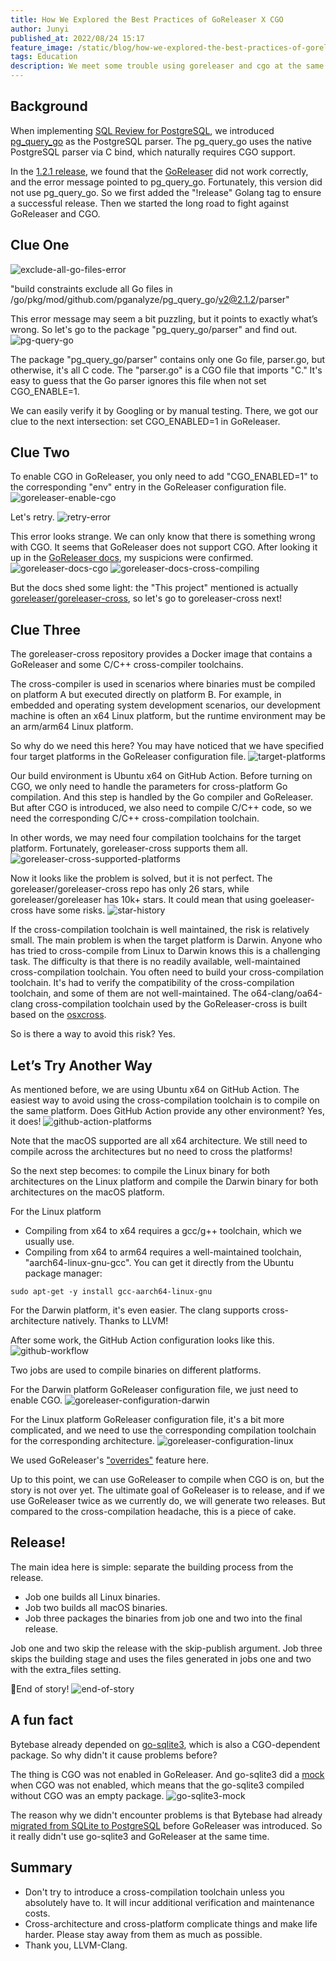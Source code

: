 ```yaml
---
title: How We Explored the Best Practices of GoReleaser X CGO
author: Junyi
published_at: 2022/08/24 15:17
feature_image: /static/blog/how-we-explored-the-best-practices-of-goreleaser-x-cgo/banner.webp
tags: Education
description: We meet some trouble using goreleaser and cgo at the same time. This blog tells how we found the best practices. 
---
```


## Background

When implementing [SQL Review for PostgreSQL](/docs/sql-review/review-rules/supported-rules), we introduced [pg_query_go](https://github.com/pganalyze/pg_query_go) as the PostgreSQL parser. The pg_query_go uses the native PostgreSQL parser via C bind, which naturally requires CGO support.

In the [1.2.1 release](https://github.com/Bytebase/Bytebase/tree/release/1.2.1), we found that the [GoReleaser](https://github.com/goreleaser/goreleaser) did not work correctly, and the error message pointed to pg_query_go. Fortunately, this version did not use pg_query_go. So we first added the "!release" Golang tag to ensure a successful release. Then we started the long road to fight against GoReleaser and CGO.

## Clue One
![exclude-all-go-files-error](/static/blog/how-we-explored-the-best-practices-of-goreleaser-x-cgo/exclude-all-go-files-error.webp)

"build constraints exclude all Go files in /go/pkg/mod/github.com/pganalyze/pg_query_go/v2@2.1.2/parser"

This error message may seem a bit puzzling, but it points to exactly what’s wrong. So let's go to the package "pg_query_go/parser" and find out.
![pg-query-go](/static/blog/how-we-explored-the-best-practices-of-goreleaser-x-cgo/pg-query-go.webp)

The package "pg_query_go/parser" contains only one Go file, parser.go, but otherwise, it's all C code. The "parser.go" is a CGO file that imports "C." It's easy to guess that the Go parser ignores this file when not set CGO_ENABLE=1.

We can easily verify it by Googling or by manual testing. There, we got our clue to the next intersection: set CGO_ENABLED=1 in GoReleaser.

## Clue Two

To enable CGO in GoReleaser, you only need to add "CGO_ENABLED=1" to the corresponding "env" entry in the GoReleaser configuration file.
![goreleaser-enable-cgo](/static/blog/how-we-explored-the-best-practices-of-goreleaser-x-cgo/goreleaser-enable-cgo.webp)

Let's retry.
![retry-error](/static/blog/how-we-explored-the-best-practices-of-goreleaser-x-cgo/retry-error.webp)

This error looks strange. We can only know that there is something wrong with CGO. It seems that GoReleaser does not support CGO. After looking it up in the [GoReleaser docs](https://goreleaser.com/limitations/cgo/?h=cgo), my suspicions were confirmed.
![goreleaser-docs-cgo](/static/blog/how-we-explored-the-best-practices-of-goreleaser-x-cgo/goreleaser-docs-cgo.webp)
![goreleaser-docs-cross-compiling](/static/blog/how-we-explored-the-best-practices-of-goreleaser-x-cgo/goreleaser-docs-cross-compiling.webp)

But the docs shed some light: the "This project" mentioned is actually [goreleaser/goreleaser-cross](https://github.com/goreleaser/goreleaser-cross), so let's go to goreleaser-cross next!

## Clue Three

The goreleaser-cross repository provides a Docker image that contains a GoReleaser and some C/C++ cross-compiler toolchains.

The cross-compiler is used in scenarios where binaries must be compiled on platform A but executed directly on platform B. For example, in embedded and operating system development scenarios, our development machine is often an x64 Linux platform, but the runtime environment may be an arm/arm64 Linux platform.

So why do we need this here? You may have noticed that we have specified four target platforms in the GoReleaser configuration file.
![target-platforms](/static/blog/how-we-explored-the-best-practices-of-goreleaser-x-cgo/target-platforms.webp)

Our build environment is Ubuntu x64 on GitHub Action. Before turning on CGO, we only need to handle the parameters for cross-platform Go compilation. And this step is handled by the Go compiler and GoReleaser. But after CGO is introduced, we also need to compile C/C++ code, so we need the corresponding C/C++ cross-compilation toolchain.

In other words, we may need four compilation toolchains for the target platform. Fortunately,  goreleaser-cross supports them all.
![goreleaser-cross-supported-platforms](/static/blog/how-we-explored-the-best-practices-of-goreleaser-x-cgo/goreleaser-cross-supported-platforms.webp)

Now it looks like the problem is solved, but it is not perfect. The goreleaser/goreleaser-cross repo has only 26 stars, while goreleaser/goreleaser has 10k+ stars. It could mean that using goeleaser-cross have some risks.
![star-history](/static/blog/how-we-explored-the-best-practices-of-goreleaser-x-cgo/star-history.webp)

If the cross-compilation toolchain is well maintained, the risk is relatively small. The main problem is when the target platform is Darwin. Anyone who has tried to cross-compile from Linux to Darwin knows this is a challenging task. The difficulty is that there is no readily available, well-maintained cross-compilation toolchain. You often need to build your cross-compilation toolchain. It's had to verify the compatibility of the cross-compilation toolchain, and some of them are not well-maintained. The o64-clang/oa64-clang cross-compilation toolchain used by the GoReleaser-cross is built based on the [osxcross](https://github.com/tpoechtrager/osxcross).

So is there a way to avoid this risk? Yes.

## Let’s Try Another Way

As mentioned before, we are using Ubuntu x64 on GitHub Action. The easiest way to avoid using the cross-compilation toolchain is to compile on the same platform. Does GitHub Action provide any other environment? Yes, it does!
![github-action-platforms](/static/blog/how-we-explored-the-best-practices-of-goreleaser-x-cgo/github-action-platforms.webp)

Note that the macOS supported are all x64 architecture. We still need to compile across the architectures but no need to cross the platforms!

So the next step becomes: to compile the Linux binary for both architectures on the Linux platform and compile the Darwin binary for both architectures on the macOS platform.

For the Linux platform

- Compiling from x64 to x64 requires a gcc/g++ toolchain, which we usually use.
- Compiling from x64 to arm64 requires a well-maintained toolchain, "aarch64-linux-gnu-gcc". You can get it directly from the Ubuntu package manager:
```shell
sudo apt-get -y install gcc-aarch64-linux-gnu
```

For the Darwin platform, it's even easier. The clang supports cross-architecture natively. Thanks to LLVM!

After some work, the GitHub Action configuration looks like this.
![github-workflow](/static/blog/how-we-explored-the-best-practices-of-goreleaser-x-cgo/github-workflow.webp)

Two jobs are used to compile binaries on different platforms.

For the Darwin platform GoReleaser configuration file, we just need to enable CGO.
![goreleaser-configuration-darwin](/static/blog/how-we-explored-the-best-practices-of-goreleaser-x-cgo/goreleaser-configuration-darwin.webp)

For the Linux platform GoReleaser configuration file, it's a bit more complicated, and we need to use the corresponding compilation toolchain for the corresponding architecture.
![goreleaser-configuration-linux](/static/blog/how-we-explored-the-best-practices-of-goreleaser-x-cgo/goreleaser-configuration-linux.webp)

We used GoReleaser's ["overrides"](https://goreleaser.com/customization/build/) feature here.

Up to this point, we can use GoReleaser to compile when CGO is on, but the story is not over yet. The ultimate goal of GoReleaser is to release, and if we use GoReleaser twice as we currently do, we will generate two releases. But compared to the cross-compilation headache, this is a piece of cake.

## Release!

The main idea here is simple: separate the building process from the release.

- Job one builds all Linux binaries.
- Job two builds all macOS binaries.
- Job three packages the binaries from job one and two into the final release.

Job one and two skip the release with the skip-publish argument. Job three skips the building stage and uses the files generated in jobs one and two with the extra_files setting.

🚀End of story!
![end-of-story](/static/blog/how-we-explored-the-best-practices-of-goreleaser-x-cgo/end-of-story.webp)

## A fun fact

Bytebase already depended on [go-sqlite3](https://github.com/mattn/go-sqlite3), which is also a CGO-dependent package. So why didn't it cause problems before?

The thing is CGO was not enabled in GoReleaser. And go-sqlite3 did a [mock](https://github.com/mattn/go-sqlite3/blob/master/static_mock.go) when CGO was not enabled, which means that the go-sqlite3 compiled without CGO was an empty package.
![go-sqlite3-mock](/static/blog/how-we-explored-the-best-practices-of-goreleaser-x-cgo/go-sqlite3-mock.webp)

The reason why we didn't encounter problems is that Bytebase had already [migrated from SQLite to PostgreSQL](https://www.bytebase.com/blog/database-migration-sqlite-to-postgresql) before GoReleaser was introduced. So it really didn't use go-sqlite3 and GoReleaser at the same time.

## Summary

- Don't try to introduce a cross-compilation toolchain unless you absolutely have to. It will incur additional verification and maintenance costs.
- Cross-architecture and cross-platform complicate things and make life harder. Please stay away from them as much as possible.
- Thank you, LLVM-Clang.
